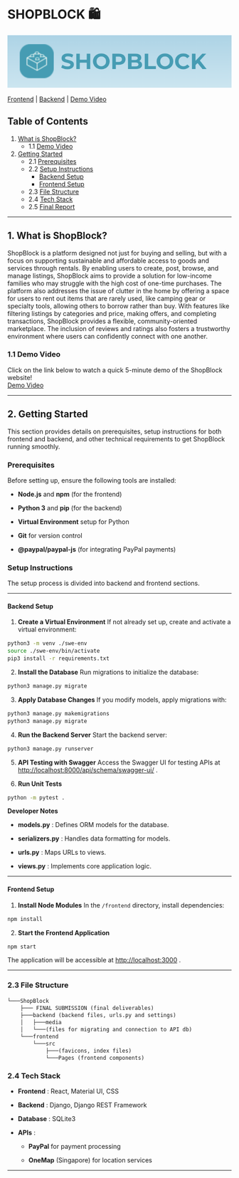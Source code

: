 # SHOPBLOCK 🛍

![alt text](./static/header.png)

[Frontend](https://github.com/KuaLiMin/ShopBlock/tree/main/frontend) | [Backend](https://github.com/KuaLiMin/ShopBlock/tree/main/backend) | [Demo Video](https://www.youtube.com/watch?v=3N9Mm8eZ2Po)

## Table of Contents

1. [What is ShopBlock?](#1-what-is-shopblock)
   - 1.1 [Demo Video](#11-demo-video)
2. [Getting Started](#getting-started)
   - 2.1 [Prerequisites](#prerequisites)
   - 2.2 [Setup Instructions](#setup-instructions)
     - [Backend Setup](#backend-setup)
     - [Frontend Setup](#frontend-setup)
   - 2.3 [File Structure](#23-file-structure)
   - 2.4 [Tech Stack](#24-tech-stack)
   - 2.5 [Final Report](./lab5/SRS_Group45.pdf)

---

## 1. What is ShopBlock?

ShopBlock is a platform designed not just for buying and selling, but with a focus on supporting sustainable and affordable access to goods and services through rentals. By enabling users to create, post, browse, and manage listings, ShopBlock aims to provide a solution for low-income families who may struggle with the high cost of one-time purchases. The platform also addresses the issue of clutter in the home by offering a space for users to rent out items that are rarely used, like camping gear or specialty tools, allowing others to borrow rather than buy. With features like filtering listings by categories and price, making offers, and completing transactions, ShopBlock provides a flexible, community-oriented marketplace. The inclusion of reviews and ratings also fosters a trustworthy environment where users can confidently connect with one another.

### 1.1 Demo Video

Click on the link below to watch a quick 5-minute demo of the ShopBlock website!  
[Demo Video](https://www.youtube.com/watch?v=3N9Mm8eZ2Po)

---

## 2. Getting Started

This section provides details on prerequisites, setup instructions for both frontend and backend, and other technical requirements to get ShopBlock running smoothly.

### Prerequisites

Before setting up, ensure the following tools are installed:

- **Node.js** and **npm** (for the frontend)

- **Python 3** and **pip** (for the backend)

- **Virtual Environment** setup for Python

- **Git** for version control
- **@paypal/paypal-js** (for integrating PayPal payments)

### Setup Instructions

The setup process is divided into backend and frontend sections.

---

#### Backend Setup

1. **Create a Virtual Environment**
   If not already set up, create and activate a virtual environment:

```bash
python3 -m venv ./swe-env
source ./swe-env/bin/activate
pip3 install -r requirements.txt
```

2. **Install the Database**
   Run migrations to initialize the database:

```bash
python3 manage.py migrate
```

3. **Apply Database Changes**
   If you modify models, apply migrations with:

```bash
python3 manage.py makemigrations
python3 manage.py migrate
```

4. **Run the Backend Server**
   Start the backend server:

```bash
python3 manage.py runserver
```

5. **API Testing with Swagger**
   Access the Swagger UI for testing APIs at [http://localhost:8000/api/schema/swagger-ui/](http://localhost:8000/api/schema/swagger-ui/) .

6. **Run Unit Tests**

```bash
python -m pytest .
```

**Developer Notes**

- **models.py** : Defines ORM models for the database.

- **serializers.py** : Handles data formatting for models.

- **urls.py** : Maps URLs to views.

- **views.py** : Implements core application logic.

---

#### Frontend Setup

1. **Install Node Modules**
   In the `/frontend` directory, install dependencies:

```bash
npm install
```

2. **Start the Frontend Application**

```bash
npm start
```

The application will be accessible at [http://localhost:3000](http://localhost:3000/) .

---

### 2.3 File Structure

```
└───ShopBlock
    ├─── FINAL SUBMISSION (final deliverables)
    ├───backend (backend files, urls.py and settings)
    │   ├───media
    │   └───(files for migrating and connection to API db)
    └───frontend
        └───src
            ├───(favicons, index files)
            └───Pages (frontend components)
```

### 2.4 Tech Stack

- **Frontend** : React, Material UI, CSS

- **Backend** : Django, Django REST Framework

- **Database** : SQLite3

- **APIs** :

  - **PayPal** for payment processing

  - **OneMap** (Singapore) for location services

---
